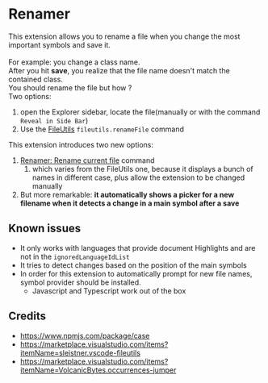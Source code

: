 # Renamer

This extension allows you to rename a file when you change the most important symbols and save it.\
\
For example: you change a class name.\
After you hit **save**, you realize that the file name doesn't match the contained class.\
You should rename the file but how ?\
Two options:
1) open the Explorer sidebar, locate the file(manually or with the command `Reveal in Side Bar`) 
2) Use the [FileUtils]( https://marketplace.visualstudio.com/items?itemName=sleistner.vscode-fileutils)  `fileutils.renameFile` command

This extension introduces two new options:

1) [Renamer: Rename current file](#renamer.rename-current-file) command
   1) which varies from the FileUtils one, because it displays a bunch of names in different case, plus allow the extension to be changed manually
2) But more remarkable: **it automatically shows a picker for a new filename when it detects a change in a main symbol after a save**

## Known issues

* It only works with languages that provide document Highlights and are not in the `ignoredLanguageIdList`
* It tries to detect changes based on the position of the main symbols
* In order for this extension to automatically prompt for new file names, symbol provider should be installed.
  * Javascript and Typescript work out of the box

## Credits

*   https://www.npmjs.com/package/case
*   https://marketplace.visualstudio.com/items?itemName=sleistner.vscode-fileutils
*   https://marketplace.visualstudio.com/items?itemName=VolcanicBytes.occurrences-jumper